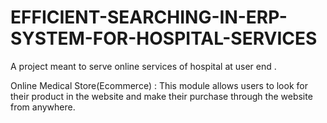 # EFFICIENT-SEARCHING-IN-ERP-SYSTEM-FOR-HOSPITAL-SERVICES

A project meant to serve online services of hospital at user end .

Online Medical Store(Ecommerce) : This module allows users to look for their product in the website and make their purchase through the website from anywhere.
